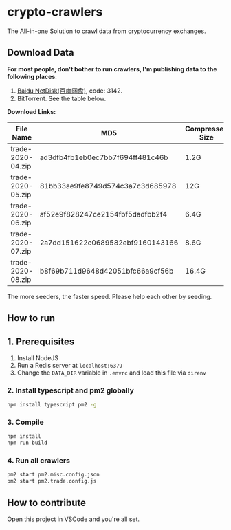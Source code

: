 # crypto-crawlers

The All-in-one Solution to crawl data from cryptocurrency exchanges.

## Download Data

**For most people, don't bother to run crawlers, I'm publishing data to the following places**:

1. [Baidu NetDisk(百度网盘)](https://pan.baidu.com/s/187YGeS5LHuJruq57zZLvmg#list/path=%2Fcrypto-crawlers%2Ftrade), code: 3142.
2. BitTorrent. See the table below.

**Download Links:**

| File Name | MD5 | Compressed Size | Original Size | Magnet Link | Comment |
| --- | --- | --- | --- | --- | --- |
| trade-2020-04.zip | ad3dfb4fb1eb0ec7bb7f694ff481c46b | 1.2G | 13G | magnet:?xt=urn:btih:2de10098310245057d6fe1081db0aee88f2e5481&dn=trade-2020-04.zip&tr=udp%3A%2F%2Ftracker.openbittorrent.com%3A80&tr=udp%3A%2F%2Fopen.demonii.com%3A1337&tr=udp%3A%2F%2Ftracker.coppersurfer.tk%3A6969&tr=udp%3A%2F%2Ftracker.leechers-paradise.org%3A6969 | April 2020 |
| trade-2020-05.zip | 81bb33ae9fe8749d574c3a7c3d685978 | 12G | 167.0G | magnet:?xt=urn:btih:69fda39b186d68d60dc22253cd2f4a12b3944a49&dn=trade-2020-05.zip&tr=udp%3A%2F%2Ftracker.openbittorrent.com%3A80&tr=udp%3A%2F%2Fopen.demonii.com%3A1337&tr=udp%3A%2F%2Ftracker.coppersurfer.tk%3A6969&tr=udp%3A%2F%2Ftracker.leechers-paradise.org%3A6969 | May 2020 |
| trade-2020-06.zip | af52e9f828247ce2154fbf5dadfbb2f4 | 6.4G | 94.8G | magnet:?xt=urn:btih:dcdbe1ae0ef476ce374784c63b467b2b6c2a8dd9&dn=trade-2020-06.zip&tr=udp%3A%2F%2Ftracker.openbittorrent.com%3A80&tr=udp%3A%2F%2Fopen.demonii.com%3A1337&tr=udp%3A%2F%2Ftracker.coppersurfer.tk%3A6969&tr=udp%3A%2F%2Ftracker.leechers-paradise.org%3A6969 | June 2020 |
| trade-2020-07.zip | 2a7dd151622c0689582ebf9160143166 | 8.6G | 123.8G | in Baidupan | July 2020 |
| trade-2020-08.zip | b8f69b711d9648d42051bfc66a9cf56b | 16.4G | 215.3G | in Baidupan | August 2020 |

The more seeders, the faster speed. Please help each other by seeding.

## How to run

## 1. Prerequisites

1. Install NodeJS
1. Run a Redis server at `localhost:6379`
1. Change the `DATA_DIR` variable in `.envrc` and load this file via `direnv`

### 2. Install typescript and pm2 globally

```bash
npm install typescript pm2 -g
```

### 3. Compile

```bash
npm install
npm run build
```

### 4. Run all crawlers

```bash
pm2 start pm2.misc.config.json
pm2 start pm2.trade.config.js
```

## How to contribute

Open this project in VSCode and you're all set.
